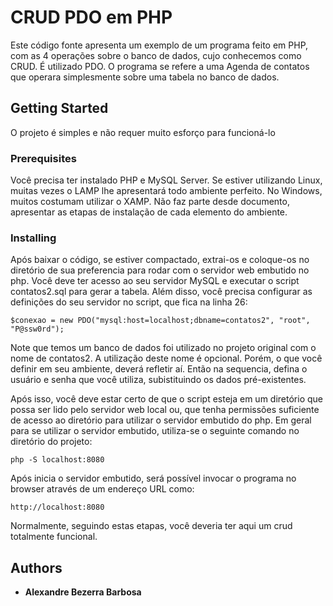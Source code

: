 # CRUD PDO em PHP

Este código fonte apresenta um exemplo de um programa feito em PHP, com as 4 operações sobre o banco de dados, cujo conhecemos como CRUD. É utilizado PDO. O programa se refere a uma Agenda de contatos que operara simplesmente sobre uma tabela no banco de dados.

## Getting Started

O projeto é simples e não requer muito esforço para funcioná-lo

### Prerequisites

Você precisa ter instalado PHP e MySQL Server. Se estiver utilizando Linux, muitas vezes o LAMP lhe apresentará todo ambiente perfeito. No Windows, muitos costumam utilizar o XAMP.
Não faz parte desde documento, apresentar as etapas de instalação de cada elemento do ambiente.

### Installing

Após baixar o código, se estiver compactado, extrai-os e coloque-os no diretório de sua preferencia para rodar com o servidor web embutido no php.
Você deve ter acesso ao seu servidor MySQL e executar o script contatos2.sql para gerar a tabela. Além disso, você precisa configurar as definições do seu servidor no script, que fica na linha 26:

```
$conexao = new PDO("mysql:host=localhost;dbname=contatos2", "root", "P@ssw0rd");
```

Note que temos um banco de dados foi utilizado no projeto original com o nome de contatos2. A utilização deste nome é opcional. Porém, o que você definir em seu ambiente, deverá refletir aí. Então na sequencia, defina o usuário e senha que você utiliza, subistituindo os dados pré-existentes.

Após isso, você deve estar certo de que o script esteja em um diretório que possa ser lido pelo servidor web local ou, que tenha permissões suficiente de acesso ao diretório para utilizar o servidor embutido do php. 
Em geral para se utilizar o servidor embutido, utiliza-se o seguinte comando no diretório do projeto:

```
php -S localhost:8080

```

Após inicia o servidor embutido, será possível invocar o programa no browser através de um endereço URL como:

```
http://localhost:8080

```

Normalmente, seguindo estas etapas, você deveria ter aqui um crud totalmente funcional.


## Authors

* **Alexandre Bezerra Barbosa**
